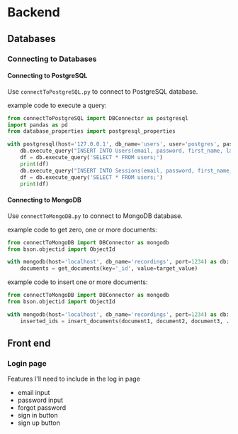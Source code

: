 # Backend

## Databases

### Connecting to Databases

#### Connecting to PostgreSQL

Use `connectToPostgreSQL.py` to connect to PostgreSQL database.

example code to execute a query:
```python
from connectToPostgreSQL import DBConnector as postgresql
import pandas as pd
from database_properties import postgresql_properties

with postgresql(host='127.0.0.1', db_name='users', user='postgres', password='spartaglobal', port='22') as db:
    db.execute_query("INSERT INTO Users(email, password, first_name, last_name, is_admin) VALUES ('bkovacs@spartaglobal.com', 'psswrd', 'Benedek', 'Kovacs', false);")
    df = db.execute_query('SELECT * FROM users;')
    print(df)
    db.execute_query("INSERT INTO Sessions(email, password, first_name, last_name, is_admin) VALUES ('bkovacs@spartaglobal.com', 'psswrd', 'Benedek', 'Kovacs', false);")
    df = db.execute_query('SELECT * FROM users;')
    print(df)
```

#### Connecting to MongoDB

Use `connectToMongoDB.py` to connect to MongoDB database.

example code to get zero, one or more documents:
```python
from connectToMongoDB import DBConnector as mongodb
from bson.objectid import ObjectId

with mongodb(host='localhost', db_name='recordings', port=1234) as db:
    documents = get_documents(key='_id', value=target_value)
```

example code to insert one or more documents:
```python
from connectToMongoDB import DBConnector as mongodb
from bson.objectid import ObjectId

with mongodb(host='localhost', db_name='recordings', port=1234) as db:
    inserted_ids = insert_documents(document1, document2, document3, ...)
```

## Front end

### Login page

Features I'll need to include in the log in page 
- email input
- password input 
- forgot password
- sign in button 
- sign up button
  

  